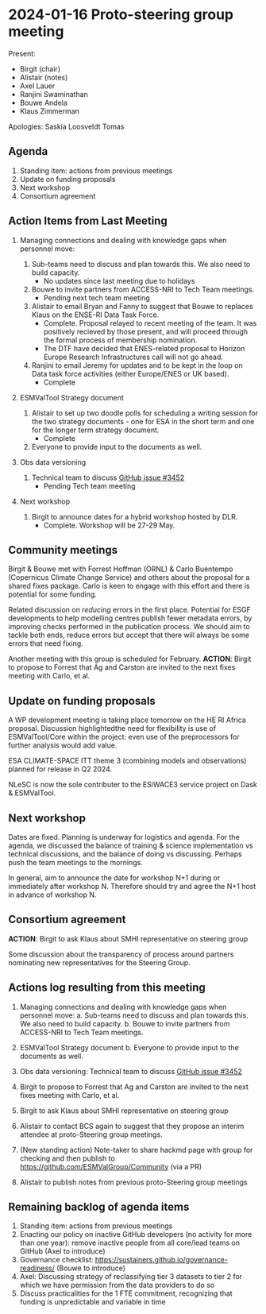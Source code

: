 # 2024-01-16 Proto-steering group meeting

Present:

- Birgit (chair)
- Alistair (notes)
- Axel Lauer
- Ranjini Swaminathan
- Bouwe Andela
- Klaus Zimmerman


Apologies: Saskia Loosveldt Tomas



## Agenda

1. Standing item: actions from previous meetings
2. Update on funding proposals
3. Next workshop
4. Consortium agreement



## Action Items from Last Meeting

1. Managing connections and dealing with knowledge gaps when personnel move: 
    1. Sub-teams need to discuss and plan towards this. We also need to build capacity.
        - No updates since last meeting due to holidays
    2. Bouwe to invite partners from ACCESS-NRI to Tech Team meetings.
        - Pending next tech team meeting
    3. Alistair to email Bryan and Fanny to suggest that Bouwe to replaces Klaus on the ENSE-RI Data Task Force.
        - Complete. Proposal relayed to recent meeting of the team. It was  positively recieved by those present, and will proceed through the formal process of membership nomination.
        - The DTF have decided that ENES-related proposal to Horizon Europe Research Infrastructures call will not go ahead.
    4. Ranjini to email Jeremy for updates and to be kept in the loop on Data task force activities (either Europe/ENES or UK based).
        - Complete
2. ESMValTool Strategy document
    1. Alistair to set up two doodle polls for scheduling a writing session for the two strategy documents - one for ESA in the short term and one for the longer term strategy document.
        - Complete
    2. Everyone to provide input to the documents as well.
        
3. Obs data versioning
    1. Technical team to discuss [GitHub issue #3452](https://github.com/ESMValGroup/ESMValTool/issues/3452)  
        - Pending Tech team meeting

4. Next workshop
    1.  Birgit to announce dates for a hybrid workshop hosted by DLR.
        - Complete. Workshop will be 27-29 May.


## Community meetings

Birgit & Bouwe met with Forrest Hoffman (ORNL) & Carlo Buentempo (Copernicus Climate Change Service) and others about the proposal for a shared fixes package. Carlo is keen to engage with this effort and there is potential for some funding.

Related discussion on _reducing_ errors in the first place. Potential for ESGF developments to help modelling centres publish fewer metadata errors, by improving checks performed in the publication process. We should aim to tackle both ends, reduce errors but accept that there will always be some errors that need fixing.

Another meeting with this group is scheduled for February.
**ACTION**: Birgit to propose to Forrest that Ag and Carston are invited to the next fixes meeting with Carlo, et al.


## Update on funding proposals

A WP development meeting is taking place tomorrow on the HE RI Africa proposal. Discussion highlightedthe need for flexibility is use of ESMValTool/Core within the project: even use of the preprocessors for further analysis would add value.

ESA CLIMATE-SPACE ITT theme 3 (combining models and observations) planned for release in Q2 2024.

NLeSC is now the sole contributer to the ESiWACE3 service project on Dask & ESMValTool.


## Next workshop

Dates are fixed. Planning is underway for logistics and agenda. For the agenda, we discussed the balance of training & science implementation vs technical discussions, and the balance of doing vs discussing. Perhaps push the team meetings to the mornings.

In general, aim to announce the date for workshop N+1 during or immediately after workshop N. Therefore should try and agree the N+1 host in advance of workshop N.


## Consortium agreement

**ACTION**: Birgit to ask Klaus about SMHI representative on steering group

Some discussion about the transparency of process around partners nominating new representatives for the Steering Group.


## Actions log resulting from this meeting

1. Managing connections and dealing with knowledge gaps when personnel move: 
    a. Sub-teams need to discuss and plan towards this. We also need to build capacity.
    b. Bouwe to invite partners from ACCESS-NRI to Tech Team meetings.
    
2. ESMValTool Strategy document
    b. Everyone to provide input to the documents as well.
        
3. Obs data versioning: Technical team to discuss [GitHub issue #3452](https://github.com/ESMValGroup/ESMValTool/issues/3452)

4. Birgit to propose to Forrest that Ag and Carston are invited to the next fixes meeting with Carlo, et al.

5. Birgit to ask Klaus about SMHI representative on steering group

6. Alistair to contact BCS again to suggest that they propose an interim attendee at proto-Steering group meetings.

7. (New standing action) Note-taker to share hackmd page with group for checking and then publish to https://github.com/ESMValGroup/Community (via a PR)

8. Alistair to publish notes from previous proto-Steering group meetings



## Remaining backlog of agenda items
1. Standing item: actions from previous meetings
1. Enacting our policy on inactive GitHub developers (no activity for more than one year): remove inactive people from all core/lead teams on GitHub (Axel to introduce)
2. Governance checklist: https://sustainers.github.io/governance-readiness/ (Bouwe to introduce)
3. Axel: Discussing strategy of reclassifying tier 3 datasets to tier 2 for which we have permission from the data providers to do so
4. Discuss practicalities for the 1 FTE commitment, recognizing that funding is unpredictable and variable in time



